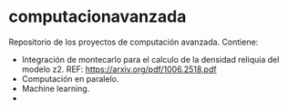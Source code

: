 # computacionavanzada
Repositorio de los proyectos de computación avanzada. Contiene: 
- Integración de montecarlo para el calculo de la densidad reliquia del modelo z2. REF: https://arxiv.org/pdf/1006.2518.pdf
- Computación en paralelo.
- Machine learning.
- 
